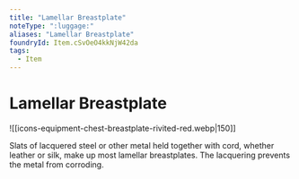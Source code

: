 ```yaml
---
title: "Lamellar Breastplate"
noteType: ":luggage:"
aliases: "Lamellar Breastplate"
foundryId: Item.cSvOeO4kkNjW42da
tags:
  - Item
---
```


# Lamellar Breastplate
![[icons-equipment-chest-breastplate-rivited-red.webp|150]]

Slats of lacquered steel or other metal held together with cord, whether leather or silk, make up most lamellar breastplates. The lacquering prevents the metal from corroding.
